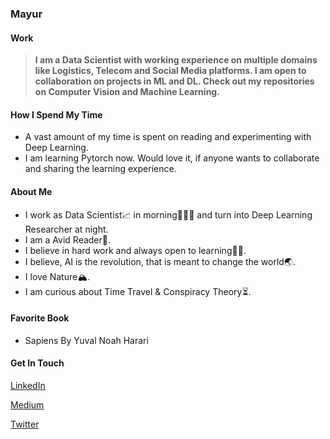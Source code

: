 ### Mayur

#### Work

   >**I am a Data Scientist with working experience on multiple domains like Logistics, Telecom and Social Media platforms. I am open to collaboration on projects in ML and DL. Check out my repositories on Computer Vision and Machine Learning.**
   
#### How I Spend My Time
   * A vast amount of my time is spent on reading and experimenting with Deep Learning.
   * I am learning Pytorch now. Would love it, if anyone wants to collaborate and sharing the learning experience.

#### About Me

   * I work as Data Scientist📈 in morning👨🏼‍💼 and turn into Deep Learning Researcher at night.
   * I am a Avid Reader📖.
   * I believe in hard work and always open to learning✍🏻.
   * I believe, AI is the revolution, that is meant to change the world🌏.
   * I love Nature🏔.
   * I am curious about Time Travel & Conspiracy Theory⏳.
   
#### Favorite Book
   * Sapiens By Yuval Noah Harari
    
#### Get In Touch

 [LinkedIn](http://linkedin.com/in/mayur-jain-software-engineer/)
 
 [Medium](https://medium.com/@mayur87545)
 
 [Twitter](https://twitter.com/mayur__22/)
